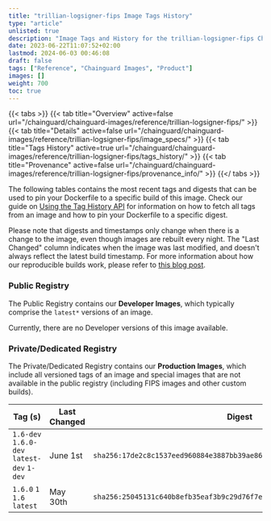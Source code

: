 ```yaml
---
title: "trillian-logsigner-fips Image Tags History"
type: "article"
unlisted: true
description: "Image Tags and History for the trillian-logsigner-fips Chainguard Image"
date: 2023-06-22T11:07:52+02:00
lastmod: 2024-06-03 00:46:08
draft: false
tags: ["Reference", "Chainguard Images", "Product"]
images: []
weight: 700
toc: true
---
```


{{< tabs >}}
{{< tab title="Overview" active=false url="/chainguard/chainguard-images/reference/trillian-logsigner-fips/" >}}
{{< tab title="Details" active=false url="/chainguard/chainguard-images/reference/trillian-logsigner-fips/image_specs/" >}}
{{< tab title="Tags History" active=true url="/chainguard/chainguard-images/reference/trillian-logsigner-fips/tags_history/" >}}
{{< tab title="Provenance" active=false url="/chainguard/chainguard-images/reference/trillian-logsigner-fips/provenance_info/" >}}
{{</ tabs >}}

The following tables contains the most recent tags and digests that can be used to pin your Dockerfile to a specific build of this image. Check our guide on [Using the Tag History API](/chainguard/chainguard-images/using-the-tag-history-api/) for information on how to fetch all tags from an image and how to pin your Dockerfile to a specific digest.

Please note that digests and timestamps only change when there is a change to the image, even though images are rebuilt every night. The "Last Changed" column indicates when the image was last modified, and doesn't always reflect the latest build timestamp. For more information about how our reproducible builds work, please refer to [this blog post](https://www.chainguard.dev/unchained/reproducing-chainguards-reproducible-image-builds).

### Public Registry
The Public Registry contains our **Developer Images**, which typically comprise the `latest*` versions of an image.

Currently, there are no Developer versions of this image available.

### Private/Dedicated Registry
The Private/Dedicated Registry contains our **Production Images**, which include all versioned tags of an image and special images that are not available in the public registry (including FIPS images and other custom builds).

| Tag (s)                                     | Last Changed | Digest                                                                    |
|---------------------------------------------|--------------|---------------------------------------------------------------------------|
|  `1.6-dev` `1.6.0-dev` `latest-dev` `1-dev` | June 1st     | `sha256:17de2c8c1537eed960884e3887bb39ae86ac7cde59bea12f8bdd38582abc0b20` |
|  `1.6.0` `1` `1.6` `latest`                 | May 30th     | `sha256:25045131c640b8efb35eaf3b9c29d76f7e9fb2ce71684d84599c32356d8b86e2` |

